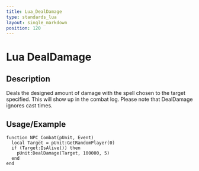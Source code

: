 ```yaml
---
title: Lua_DealDamage
type: standards_lua
layout: single_markdown
position: 120
---
```


# Lua DealDamage

## Description

Deals the designed amount of damage with the spell chosen to the target specified. This will show up in the combat log.
Please note that DealDamage ignores cast times.

## Usage/Example

```
function NPC_Combat(pUnit, Event)
  local Target = pUnit:GetRandomPlayer(0)
  if (Target:IsAlive()) then
    pUnit:DealDamage(Target, 100000, 5)
  end
end
```
